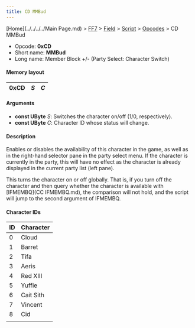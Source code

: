 ```yaml
---
title: CD MMBud
---
```


[Home](../../../../Main Page.md) > [FF7](../../../../FF7.md) > [Field](../../../Field.md) > [Script](../../Script.md) > [Opcodes](../Opcodes.md) > CD MMBud

-   Opcode: **0xCD**
-   Short name: **MMBud**
-   Long name: Member Block +/- (Party Select: Character Switch)

#### Memory layout

| 0xCD | *S* | *C* |
|------|-----|-----|

#### Arguments

-   **const UByte** *S*: Switches the character on/off (1/0, respectively).
-   **const UByte** *C*: Character ID whose status will change.

#### Description

Enables or disables the availability of this character in the game, as well as in the right-hand selector pane in the party select menu. If the character is currently in the party, this will have no effect as the character is already displayed in the current party list (left pane).

This turns the character on or off globally. That is, if you turn off the character and then query whether the character is available with [IFMEMBQ](CC IFMEMBQ.md), the comparison will not hold, and the script will jump to the second argument of IFMEMBQ.

#### Character IDs

| ID  | Character |
|-----|-----------|
| 0   | Cloud     |
| 1   | Barret    |
| 2   | Tifa      |
| 3   | Aeris     |
| 4   | Red XIII  |
| 5   | Yuffie    |
| 6   | Cait Sith |
| 7   | Vincent   |
| 8   | Cid       |
|     |           |
